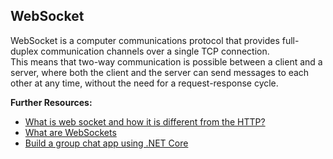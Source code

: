 ## WebSocket

WebSocket is a computer communications protocol that provides full-duplex communication channels over a single TCP connection.   
This means that two-way communication is possible between a client and a server, where both the client and the server can send messages to each other at any time, without the need for a request-response cycle.

**Further Resources:**

 - [What is web socket and how it is different from the HTTP?](https://www.geeksforgeeks.org/what-is-web-socket-and-how-it-is-different-from-the-http/)
 - [What are WebSockets](https://pusher.com/websockets)
 - [Build a group chat app using .NET Core](https://pusher.com/tutorials/group-chat-net/)

